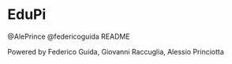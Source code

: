 # EduPi


@AlePrince
@federicoguida
README



Powered by Federico Guida, Giovanni Raccuglia, Alessio Princiotta
